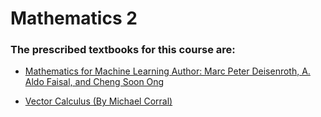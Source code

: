 # Mathematics 2

### The prescribed textbooks for this course are:

- [Mathematics for Machine Learning Author: Marc Peter Deisenroth, A. Aldo Faisal, and Cheng Soon Ong](https://github.com/blurrydev/Books-for-IIT-M-Data-Science/raw/main/Mathematics%202/Mathematics%20for%20Machine%20Learning%20Author%20Marc%20Peter%20Deisenroth%2C%20A.%20Aldo%20Faisal%2C%20and%20Cheng%20Soon%20Ong..pdf)

- [Vector Calculus (By Michael Corral)](https://github.com/blurrydev/Books-for-IIT-M-Data-Science/raw/main/Mathematics%202/Vector%20Calculus%20(By%20Michael%20Corral).pdf)


